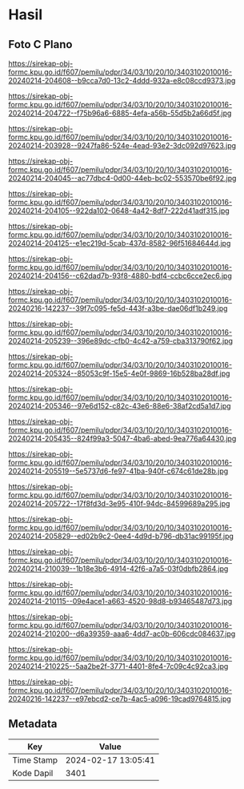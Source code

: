 # Hasil

## Foto C Plano

https://sirekap-obj-formc.kpu.go.id/f607/pemilu/pdpr/34/03/10/20/10/3403102010016-20240214-204608--b9cca7d0-13c2-4ddd-932a-e8c08ccd9373.jpg

https://sirekap-obj-formc.kpu.go.id/f607/pemilu/pdpr/34/03/10/20/10/3403102010016-20240214-204722--f75b96a6-6885-4efa-a56b-55d5b2a66d5f.jpg

https://sirekap-obj-formc.kpu.go.id/f607/pemilu/pdpr/34/03/10/20/10/3403102010016-20240214-203928--9247fa86-524e-4ead-93e2-3dc092d97623.jpg

https://sirekap-obj-formc.kpu.go.id/f607/pemilu/pdpr/34/03/10/20/10/3403102010016-20240214-204045--ac77dbc4-0d00-44eb-bc02-553570be6f92.jpg

https://sirekap-obj-formc.kpu.go.id/f607/pemilu/pdpr/34/03/10/20/10/3403102010016-20240214-204105--922da102-0648-4a42-8df7-222d41adf315.jpg

https://sirekap-obj-formc.kpu.go.id/f607/pemilu/pdpr/34/03/10/20/10/3403102010016-20240214-204125--e1ec219d-5cab-437d-8582-96f51684644d.jpg

https://sirekap-obj-formc.kpu.go.id/f607/pemilu/pdpr/34/03/10/20/10/3403102010016-20240214-204156--c62dad7b-93f8-4880-bdf4-ccbc6cce2ec6.jpg

https://sirekap-obj-formc.kpu.go.id/f607/pemilu/pdpr/34/03/10/20/10/3403102010016-20240216-142237--39f7c095-fe5d-443f-a3be-dae06df1b249.jpg

https://sirekap-obj-formc.kpu.go.id/f607/pemilu/pdpr/34/03/10/20/10/3403102010016-20240214-205239--396e89dc-cfb0-4c42-a759-cba313790f62.jpg

https://sirekap-obj-formc.kpu.go.id/f607/pemilu/pdpr/34/03/10/20/10/3403102010016-20240214-205324--85053c9f-15e5-4e0f-9869-16b528ba28df.jpg

https://sirekap-obj-formc.kpu.go.id/f607/pemilu/pdpr/34/03/10/20/10/3403102010016-20240214-205346--97e6d152-c82c-43e6-88e6-38af2cd5a1d7.jpg

https://sirekap-obj-formc.kpu.go.id/f607/pemilu/pdpr/34/03/10/20/10/3403102010016-20240214-205435--824f99a3-5047-4ba6-abed-9ea776a64430.jpg

https://sirekap-obj-formc.kpu.go.id/f607/pemilu/pdpr/34/03/10/20/10/3403102010016-20240214-205519--5e5737d6-fe97-41ba-940f-c674c61de28b.jpg

https://sirekap-obj-formc.kpu.go.id/f607/pemilu/pdpr/34/03/10/20/10/3403102010016-20240214-205722--17f8fd3d-3e95-410f-94dc-84599689a295.jpg

https://sirekap-obj-formc.kpu.go.id/f607/pemilu/pdpr/34/03/10/20/10/3403102010016-20240214-205829--ed02b9c2-0ee4-4d9d-b796-db31ac99195f.jpg

https://sirekap-obj-formc.kpu.go.id/f607/pemilu/pdpr/34/03/10/20/10/3403102010016-20240214-210039--1b18e3b6-4914-42f6-a7a5-03f0dbfb2864.jpg

https://sirekap-obj-formc.kpu.go.id/f607/pemilu/pdpr/34/03/10/20/10/3403102010016-20240214-210115--09e4ace1-a663-4520-98d8-b93465487d73.jpg

https://sirekap-obj-formc.kpu.go.id/f607/pemilu/pdpr/34/03/10/20/10/3403102010016-20240214-210200--d6a39359-aaa6-4dd7-ac0b-606cdc084637.jpg

https://sirekap-obj-formc.kpu.go.id/f607/pemilu/pdpr/34/03/10/20/10/3403102010016-20240214-210225--5aa2be2f-3771-4401-8fe4-7c09c4c92ca3.jpg

https://sirekap-obj-formc.kpu.go.id/f607/pemilu/pdpr/34/03/10/20/10/3403102010016-20240216-142237--e97ebcd2-ce7b-4ac5-a096-19cad9764815.jpg


## Metadata

| Key        | Value               |
| ---------- | ------------------- |
| Time Stamp | 2024-02-17 13:05:41 |
| Kode Dapil | 3401                |



